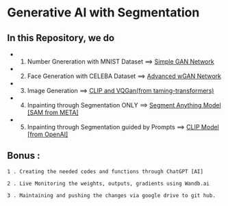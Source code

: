 # Generative AI with Segmentation

## In this Repository, we do


-    1. Number Gnereration with MNIST Dataset             ==> [Simple GAN Network](https://colab.research.google.com/github/Rajaguhan437/AI-Generation_SEGmnt/blob/main/Num_Generation/code/Basic_GAN.ipynb)


-    2. Face Generation with CELEBA Dataset               ==> [Advanced wGAN Network](https://colab.research.google.com/github/Rajaguhan437/AI-Generation_SEGmnt/blob/main/Face_Generation/Code/Advanced_GAN.ipynb)


-    3. Image Generation                                  ==> [CLIP and VQGan(from taming-transformers)](https://colab.research.google.com/github/Rajaguhan437/AI-Generation_SEGmnt/blob/main/Image_Generation/code/VQGan_Clip.ipynb)


-    4. Inpainting through Segmentation ONLY              ==> [Segment Anything Model [SAM from META]](https://colab.research.google.com/github/Rajaguhan437/AI-Generation_SEGmnt/blob/main/Inpaint_Seg/SAM/code/Inpainting_SAM.ipynb)


-    5. Inpainting through Segmentation guided by Prompts ==> [CLIP Model [from OpenAI]](https://colab.research.google.com/github/Rajaguhan437/AI-Generation_SEGmnt/blob/main/Inpaint_Seg/CLIP/code/Inpainting_CLIP.ipynb)

## Bonus : 
    
    1 . Creating the needed codes and functions through ChatGPT [AI]
    
    2 . Live Monitoring the weights, outputs, gradients using Wandb.ai 
    
    3 . Maintaining and pushing the changes via google drive to git hub.
    
